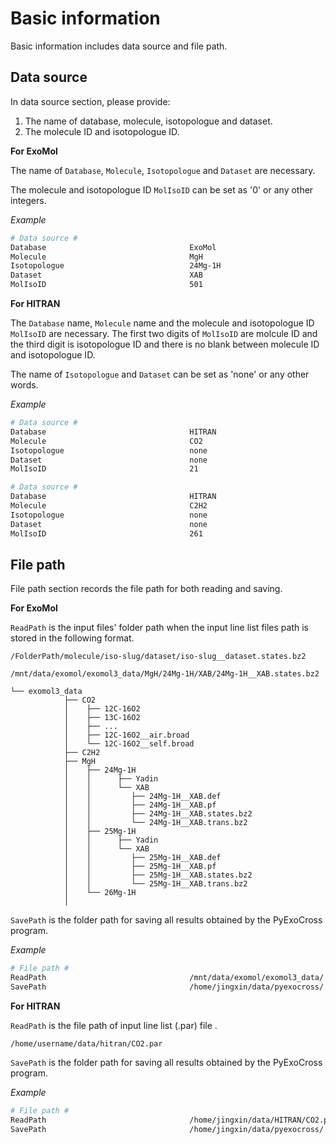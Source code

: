 # Basic information

Basic information includes data source and file path.

## Data source

In data source section, please provide:

1. The name of database, molecule, isotopologue and dataset.
2. The molecule ID and isotopologue ID.

**For ExoMol**

The name of `Database`, `Molecule`, `Isotopologue` and `Dataset` are necessary.

The molecule and isotopologue ID `MolIsoID` can be set as '0' or any other integers.

*Example*

```bash
# Data source #
Database                                ExoMol
Molecule                                MgH
Isotopologue                            24Mg-1H
Dataset                                 XAB
MolIsoID                                501
```

**For HITRAN**

The `Database` name, `Molecule` name and the molecule and isotopologue ID `MolIsoID` are necessary. The first two digits of `MolIsoID` are molcule ID and the third digit is isotopologue ID and there is no blank between molecule ID and isotopologue ID.

The name of `Isotopologue` and `Dataset` can be set as 'none' or any other words.

*Example*

```bash
# Data source #
Database                                HITRAN
Molecule                                CO2
Isotopologue                            none
Dataset                                 none
MolIsoID                                21
```

```bash
# Data source #
Database                                HITRAN
Molecule                                C2H2
Isotopologue                            none
Dataset                                 none
MolIsoID                                261
```

## File path

File path section records the file path for both reading and saving.

**For ExoMol**

`ReadPath` is the input files' folder path when the input line list files path is stored in the following format.

```
/FolderPath/molecule/iso-slug/dataset/iso-slug__dataset.states.bz2

/mnt/data/exomol/exomol3_data/MgH/24Mg-1H/XAB/24Mg-1H__XAB.states.bz2
```

```
└── exomol3_data
            ├── CO2
            │    ├── 12C-16O2
            │    ├── 13C-16O2
            │    ├── ...
            │    ├── 12C-16O2__air.broad
            │    └── 12C-16O2__self.broad
            ├── C2H2
            ├── MgH
            │    ├── 24Mg-1H
            │    │      ├── Yadin
            │    │      └── XAB
            │    │         ├── 24Mg-1H__XAB.def
            │    │         ├── 24Mg-1H__XAB.pf
            │    │         ├── 24Mg-1H__XAB.states.bz2
            │    │         └── 24Mg-1H__XAB.trans.bz2
            │    ├── 25Mg-1H
            │    │      ├── Yadin
            │    │      └── XAB
            │    │         ├── 25Mg-1H__XAB.def
            │    │         ├── 25Mg-1H__XAB.pf
            │    │         ├── 25Mg-1H__XAB.states.bz2
            │    │         └── 25Mg-1H__XAB.trans.bz2
            │    └── 26Mg-1H
            │
```

`SavePath` is the folder path for saving all results obtained by the PyExoCross program.

*Example*

```bash
# File path #
ReadPath                                /mnt/data/exomol/exomol3_data/
SavePath                                /home/jingxin/data/pyexocross/
```

**For HITRAN**

`ReadPath` is the file path of input line list (.par) file .

```
/home/username/data/hitran/CO2.par
```

`SavePath` is the folder path for saving all results obtained by the PyExoCross program.

*Example*

```bash
# File path #
ReadPath                                /home/jingxin/data/HITRAN/CO2.par
SavePath                                /home/jingxin/data/pyexocross/
```
